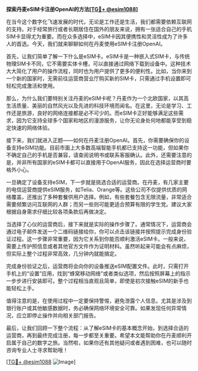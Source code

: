 **探索丹麦eSIM卡注册OpenAI的方法[[TG💪+ @esim1088](https://t.me/s/esim1088)]**

在当今这个数字化飞速发展的时代，无论是工作还是生活，我们都需要依赖互联网的支持。对于经常旅行或者长期居住在国外的朋友来说，拥有一张适合自己的手机SIM卡显得尤为重要。而在众多选择中，eSIM卡因其便携性和灵活性成为了许多人的首选。今天，我们就来聊聊如何在丹麦使用eSIM卡注册OpenAI。

首先，让我们简单了解一下什么是eSIM卡。eSIM卡是一种嵌入式SIM卡，与传统物理SIM卡不同，它不需要实体卡槽，可以直接通过网络下载到设备中。这种技术大大简化了用户的操作流程，同时也为用户提供了更多的便利性。比如，当你来到一个新的国家时，无需前往运营商营业厅购买新的SIM卡，只需通过手机设置即可轻松完成激活和使用。

那么，为什么我们要特别关注丹麦的eSIM卡呢？丹麦作为一个北欧国家，以其高生活质量、美丽的自然风光以及先进的科技环境而闻名。在这里，无论是学习、工作还是旅游，良好的网络连接都是必不可少的。而eSIM卡正好能够满足这些需求，因为它支持全球多个国家和地区的漫游服务，让你无论身处何地都能享受到稳定快速的网络体验。

接下来，我们就进入正题——如何在丹麦注册OpenAI。首先，你需要确保你的设备支持eSIM功能。目前市面上大多数高端智能手机都已支持这一功能，但如果你不确定自己的手机是否兼容，请查阅说明书或联系客服确认。此外，还需要注意的是，并非所有国家的eSIM卡都可以直接用于OpenAI服务，因此在选择运营商时要格外小心。

一旦确定了设备支持eSIM，下一步就是挑选合适的运营商。在丹麦，有几家主要的电信运营商提供eSIM服务，如Telia、Orange等。这些公司不仅提供优质的网络覆盖，还推出了多种套餐供用户选择。例如，有些套餐包含无限流量，非常适合需要频繁访问互联网的人群；而另一些则可能更适合预算有限的学生党。建议大家根据自身需求仔细比较各项条款后再做决定。

当选择了心仪的运营商后，接下来就是实际的操作步骤了。通常情况下，运营商会通过电子邮件发送一个二维码链接给你，你可以点击该链接并按照提示完成身份验证过程。这一步骤非常重要，因为它关系到你能否顺利激活eSIM卡。一般来说，需要上传护照信息或者其他官方文件作为证明材料。虽然听起来可能会有点麻烦，但实际上整个过程非常高效，几分钟内就能搞定。

完成身份验证之后，运营商将会向你的设备推送eSIM配置文件。此时，只需打开手机上的“设置”应用，找到“蜂窝移动网络”或者类似选项，然后按照屏幕上的指示一步步进行安装即可。整个过程相当直观且简单，即使是初次接触eSIM的新手也能轻松上手。

值得注意的是，在使用过程中一定要保持警惕，避免泄露个人信息。尤其是涉及到银行账户或其他敏感数据时，务必确保网络环境安全可靠。如果发现任何异常情况，应立即停止操作并向相关部门报告。

最后，让我们回顾一下整个流程：从了解eSIM卡的基本概念开始，到选择合适的运营商，再到最终完成注册，每一步都至关重要。希望本文能帮助你在丹麦顺利开启属于自己的数字之旅。当然啦，如果你还有其他疑问或者遇到困难，也可以随时咨询专业人士寻求帮助哦！

[[TG💪+ @esim1088](https://t.me/s/esim1088) ![Image](https://i.postimg.cc/4NQfJmqS/Snipaste-2025-05-13-00-14-12.png)]